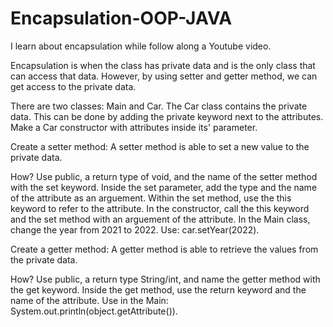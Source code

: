 # Encapsulation-OOP-JAVA

I learn about encapsulation while follow along a Youtube video.

Encapsulation is when the class has private data and is the only class that can access that data.
However, by using setter and getter method, we can get  access to the private data. 

There are two classes: Main and Car. The Car class contains the private data. 
This can be done by adding the private keyword next to the attributes.
Make a Car constructor with attributes inside its' parameter. 

Create a setter method:
  A setter method is able to set a new value to the private data.
  
How?
  Use public, a return type of void, and the name of the setter method with the set keyword.
  Inside the set parameter, add the type and the name of the attribute as an arguement. 
  Within the set method, use the this keyword to refer to the attribute.
  In the constructor, call the this keyword and the set method with an arguement of the attribute.
  In the Main class, change the year from 2021 to 2022. Use: car.setYear(2022).
  
Create a getter method:
  A getter method is able to retrieve the values from the private data. 
  
How?
  Use public, a return type String/int, and name the getter method with the get keyword. 
  Inside the get method, use the return keyword and the name of the attribute.
  Use in the Main: System.out.println(object.getAttribute()). 
